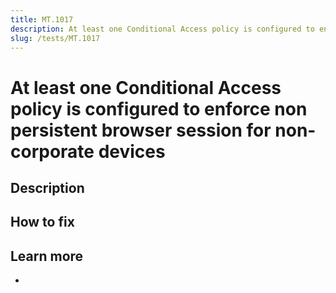 ```yaml
---
title: MT.1017
description: At least one Conditional Access policy is configured to enforce non persistent browser session for non-corporate devices
slug: /tests/MT.1017
---
```


# At least one Conditional Access policy is configured to enforce non persistent browser session for non-corporate devices

## Description

## How to fix

## Learn more

-
